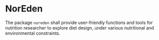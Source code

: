 # NorEden

The package `noreden` shall provide user-friendly functions and tools for nutrition researcher to explore diet design, under various nutritional and environmental constraints.

